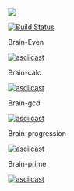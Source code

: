 <a href="https://codeclimate.com/github/codeclimate/codeclimate/maintainability"><img src="https://api.codeclimate.com/v1/badges/a99a88d28ad37a79dbf6/maintainability" /></a>

[![Build Status](https://travis-ci.org/Topolun/python-project-lvl1.svg?branch=master)](https://travis-ci.org/Topolun/python-project-lvl1)

Brain-Even

[![asciicast](https://asciinema.org/a/sw73Sb8ziPgAlnSBjWkZBlS3r.svg)](https://asciinema.org/a/sw73Sb8ziPgAlnSBjWkZBlS3r)

Brain-calc

[![asciicast](https://asciinema.org/a/Vx2BqIMHc29n2xDAThenXj0uq.svg)](https://asciinema.org/a/Vx2BqIMHc29n2xDAThenXj0uq)

Brain-gcd

[![asciicast](https://asciinema.org/a/A3hN68uYhlzWqUM8yE7S0rGqi.svg)](https://asciinema.org/a/A3hN68uYhlzWqUM8yE7S0rGqi)

Brain-progression

[![asciicast](https://asciinema.org/a/HVWGzyWOYHeHiNNJ7469UVAh7.svg)](https://asciinema.org/a/HVWGzyWOYHeHiNNJ7469UVAh7)

Brain-prime

[![asciicast](https://asciinema.org/a/XOtL5xIi0x4RinCfWu770n68I.svg)](https://asciinema.org/a/XOtL5xIi0x4RinCfWu770n68I)
